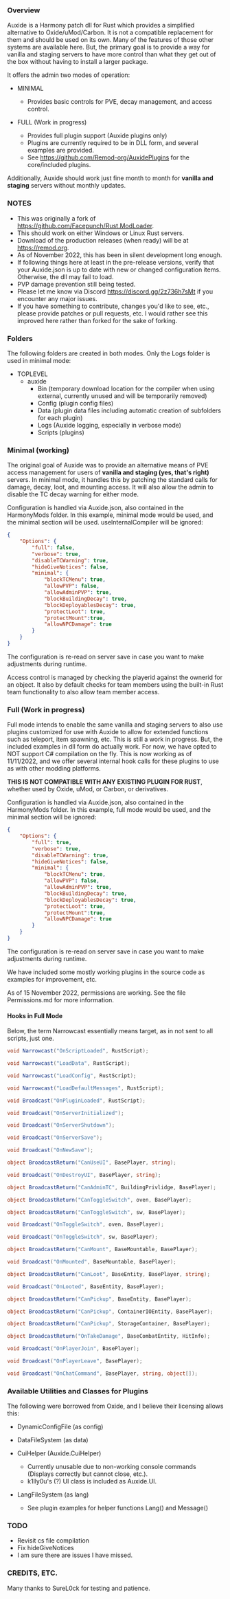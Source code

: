 ### Overview
Auxide is a Harmony patch dll for Rust which provides a simplified alternative to Oxide/uMod/Carbon.  It is not a compatible replacement for them and should be used on its own.  Many of the features of those other systems are available here.  But, the primary goal is to provide a way for vanilla and staging servers to have more control than what they get out of the box without having to install a larger package.

It offers the admin two modes of operation:

- MINIMAL
  - Provides basic controls for PVE, decay management, and access control.

- FULL (Work in progress)
  - Provides full plugin support (Auxide plugins only)
  - Plugins are currently required to be in DLL form, and several examples are provided.
  - See https://github.com/Remod-org/AuxidePlugins for the core/included plugins.

Additionally, Auxide should work just fine month to month for **vanilla and staging** servers without monthly updates.

### NOTES

- This was originally a fork of https://github.com/Facepunch/Rust.ModLoader.
- This should work on either Windows or Linux Rust servers.
- Download of the production releases (when ready) will be at https://remod.org.
- As of November 2022, this has been in silent development long enough.
- If following things here at least in the pre-release versions, verify that your Auxide.json is up to date with new or changed configuration items.  Otherwise, the dll may fail to load.
- PVP damage prevention still being tested.
- Please let me know via Discord https://discord.gg/2z736h7sMt if you encounter any major issues.
- If you have something to contribute, changes you'd like to see, etc., please provide patches or pull requests, etc.  I would rather see this improved here rather than forked for the sake of forking.

### Folders

The following folders are created in both modes.  Only the Logs folder is used in minimal mode:

- TOPLEVEL
  - auxide
    - Bin (temporary download location for the compiler when using external, currently unused and will be temporarily removed)
    - Config (plugin config files)
    - Data (plugin data files including automatic creation of subfolders for each plugin)
    - Logs (Auxide logging, especially in verbose mode)
    - Scripts (plugins)

### Minimal (working)

The original goal of Auxide was to provide an alternative means of PVE access management for users of **vanilla and staging (yes, that's right)** servers.  In minimal mode, it handles this by patching the standard calls for damage, decay, loot, and mounting access.  It will also allow the admin to disable the TC decay warning for either mode.

Configuration is handled via Auxide.json, also contained in the HarmonyMods folder.  In this example, minimal mode would be used, and the minimal section will be used. useInternalCompiler will be ignored:

```json
{
	"Options": {
		"full": false,
		"verbose": true,
		"disableTCWarning": true,
		"hideGiveNotices": false,
		"minimal": {
			"blockTCMenu": true,
			"allowPVP": false,
			"allowAdminPVP": true,
			"blockBuildingDecay": true,
			"blockDeployablesDecay": true,
			"protectLoot": true,
			"protectMount":true,
			"allowNPCDamage": true
		}
	}
}
```

The configuration is re-read on server save in case you want to make adjustments during runtime.

Access control is managed by checking the playerid against the ownerid for an object.  It also by default checks for team members using the built-in Rust team functionality to also allow team member access.

### Full (Work in progress)

Full mode intends to enable the same vanilla and staging servers to also use plugins customized for use with Auxide to allow for extended functions such as teleport, item spawning, etc.  This is still a work in progress.  But, the included examples in dll form do actually work.  For now, we have opted to NOT support C# compilation on the fly.  This is now working as of 11/11/2022, and we offer several internal hook calls for these plugins to use as with other modding platforms.

**THIS IS NOT COMPATIBLE WITH ANY EXISTING PLUGIN FOR RUST**, whether used by Oxide, uMod, or Carbon, or derivatives.

Configuration is handled via Auxide.json, also contained in the HarmonyMods folder.  In this example, full mode would be used, and the minimal section will be ignored:

```json
{
	"Options": {
		"full": true,
		"verbose": true,
		"disableTCWarning": true,
		"hideGiveNotices": false,
		"minimal": {
			"blockTCMenu": true,
			"allowPVP": false,
			"allowAdminPVP": true,
			"blockBuildingDecay": true,
			"blockDeployablesDecay": true,
			"protectLoot": true,
			"protectMount":true,
			"allowNPCDamage": true
		}
	}
}
```

The configuration is re-read on server save in case you want to make adjustments during runtime.

We have included some mostly working plugins in the source code as examples for improvement, etc.

As of 15 November 2022, permissions are working.  See the file Permissions.md for more information.

#### Hooks in Full Mode

Below, the term Narrowcast essentially means target, as in not sent to all scripts, just one.

```cs
void Narrowcast("OnScriptLoaded", RustScript);

void Narrowcast("LoadData", RustScript);

void Narrowcast("LoadConfig", RustScript);

void Narrowcast("LoadDefaultMessages", RustScript);

void Broadcast("OnPluginLoaded", RustScript);

void Broadcast("OnServerInitialized");

void Broadcast("OnServerShutdown");

void Broadcast("OnServerSave");

void Broadcast("OnNewSave");

object BroadcastReturn("CanUseUI", BasePlayer, string);

void Broadcast("OnDestroyUI", BasePlayer, string);

object BroadcastReturn("CanAdminTC", BuildingPrivlidge, BasePlayer);

object BroadcastReturn("CanToggleSwitch", oven, BasePlayer);

object BroadcastReturn("CanToggleSwitch", sw, BasePlayer);

void Broadcast("OnToggleSwitch", oven, BasePlayer);

void Broadcast("OnToggleSwitch", sw, BasePlayer);

object BroadcastReturn("CanMount", BaseMountable, BasePlayer);

void Broadcast("OnMounted", BaseMountable, BasePlayer);

object BroadcastReturn("CanLoot", BaseEntity, BasePlayer, string);

void Broadcast("OnLooted", BaseEntity, BasePlayer);

object BroadcastReturn("CanPickup", BaseEntity, BasePlayer);

object BroadcastReturn("CanPickup", ContainerIOEntity, BasePlayer);

object BroadcastReturn("CanPickup", StorageContainer, BasePlayer);

object BroadcastReturn("OnTakeDamage", BaseCombatEntity, HitInfo);

void Broadcast("OnPlayerJoin", BasePlayer);

void Broadcast("OnPlayerLeave", BasePlayer);

void Broadcast("OnChatCommand", BasePlayer, string, object[]);
```

### Available Utilities and Classes for Plugins

The following were borrowed from Oxide, and I believe their licensing allows this:
- DynamicConfigFile (as config)
- DataFileSystem (as data)
- CuiHelper (Auxide.CuiHelper)
  - Currently unusable due to non-working console commands (Displays correctly but cannot close, etc.).
  - k1lly0u's (?) UI class is included as Auxide.UI.

- LangFileSystem (as lang)
  - See plugin examples for helper functions Lang() and Message()

### TODO

- Revisit cs file compilation
- Fix hideGiveNotices
- I am sure there are issues I have missed.


### CREDITS, ETC.

Many thanks to SureL0ck for testing and patience.

